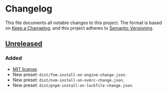 # Changelog

This file documents all notable changes to this project. The format is based
on [Keep a Changelog](https://keepachangelog.com/en/1.1.0), and this project
adheres to [Semantic Versioning](https://semver.org/spec/v2.0.0.html).

## [Unreleased]
### Added
- [MIT license](https://choosealicense.com/licenses/mit).
- New preset: `dist/fnm-install-on-engine-change.json`.
- New preset: `dist/nvm-install-on-nvmrc-change.json`.
- New preset: `dist/pnpm-install-on-lockfile-change.json`.

[unreleased]: https://github.com/rainstormy/presets-lefthook
